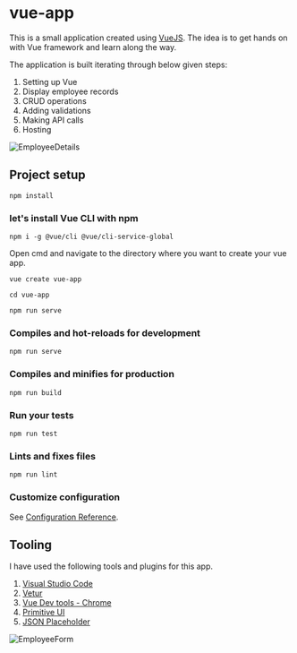 # vue-app
This is a small application created using [VueJS](https://vuejs.org/). The idea is to get hands on with Vue framework and learn along the way.

The application is built iterating through below given steps: 
<ol>
 <li>Setting up Vue</li>
 <li>Display employee records</li>
 <li>CRUD operations</li>
 <li>Adding validations</li>
 <li>Making API calls</li>
 <li>Hosting</li>
</ol>

![EmployeeDetails](../master/screenshots/EmployeeDetails.png)

## Project setup
```
npm install
```

### let's install Vue CLI with npm

```
npm i -g @vue/cli @vue/cli-service-global
```
Open cmd and navigate to the directory where you want to create your vue app.

```
vue create vue-app

cd vue-app

npm run serve

```

### Compiles and hot-reloads for development
```
npm run serve
```

### Compiles and minifies for production
```
npm run build
```

### Run your tests
```
npm run test
```

### Lints and fixes files
```
npm run lint
```

### Customize configuration
See [Configuration Reference](https://cli.vuejs.org/config/).

## Tooling
I have used the following tools and plugins for this app.

 1. [Visual Studio Code](https://code.visualstudio.com/)
 2. [Vetur](https://marketplace.visualstudio.com/items?itemName=octref.vetur)
 3. [Vue Dev tools - Chrome](https://chrome.google.com/webstore/detail/vuejs-devtools/nhdogjmejiglipccpnnnanhbledajbpd?hl=en)
 4. [Primitive UI](https://taniarascia.github.io/primitive/)
 5. [JSON Placeholder](https://jsonplaceholder.typicode.com/)
 
 ![EmployeeForm](../master/screenshots/EmployeeForm.png)
